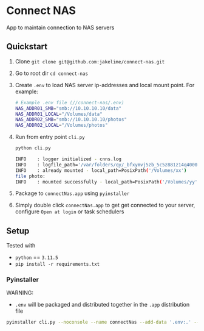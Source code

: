 # Connect NAS

App to maintain connection to NAS servers

## Quickstart

1. Clone `git clone git@github.com:jakelime/connect-nas.git`

1. Go to root dir `cd connect-nas`

1. Create `.env` to load NAS server ip-addresses and local mount point. For example:

   ```bash
   # Example .env file (//connect-nas/.env)
   NAS_ADDR01_SMB="smb://10.10.10.10/data"
   NAS_ADDR01_LOCAL="/Volumes/data"
   NAS_ADDR02_SMB="smb://10.10.10.10/photos"
   NAS_ADDR02_LOCAL="/Volumes/photos"
   ```

1. Run from entry point `cli.py`

   ```bash
   python cli.py

   INFO    : logger initialized - cnns.log
   INFO    : logfile_path='/var/folders/qy/_bfxymvj5zb_5c5z881z14q40000gn/T/tmpgb1x_dv7/cnns.log'
   INFO    : already mounted - local_path=PosixPath('/Volumes/xx')
   file photo:
   INFO    : mounted successfully - local_path=PosixPath('/Volumes/yy')
   ```

1. Package to `connectNas.app` using `pyinstaller`

1. Simply double click `connectNas.app` to get get connected to your server, configure `Open at login` or task schedulers

## Setup

Tested with

- `python` == `3.11.5`
- `pip install -r requirements.txt`

### Pyinstaller

WARNING:

- `.env` will be packaged and distributed together in the `.app` distribution file

```bash
pyinstaller cli.py --noconsole --name connectNas --add-data '.env:.' --icon icon.icns
```
